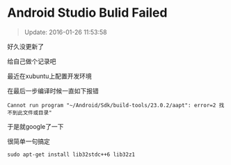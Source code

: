 # Android Studio Bulid Failed

>Update: 2016-01-26 11:53:58

好久没更新了

给自己做个记录吧

最近在xubuntu上配置开发环境

在最后一步编译时候一直如下报错

    Cannot run program "~/Android/Sdk/build-tools/23.0.2/aapt": error=2 找不到此文件或目录"

于是就google了一下

很简单一句搞定
    
```shell
sudo apt-get install lib32stdc++6 lib32z1
```